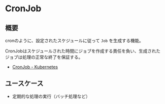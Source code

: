 # CronJob

## 概要

cronのように、設定されたスケジュールに従って `Job` を生成する機能。

CronJobはスケジュールされた時間にジョブを作成する責任を負い、生成されたジョブは処理の正常な終了を保証する。

- [CronJob - Kubernetes](https://kubernetes.io/docs/concepts/workloads/controllers/cron-jobs/)

## ユースケース

- 定期的な処理の実行（バッチ処理など）
